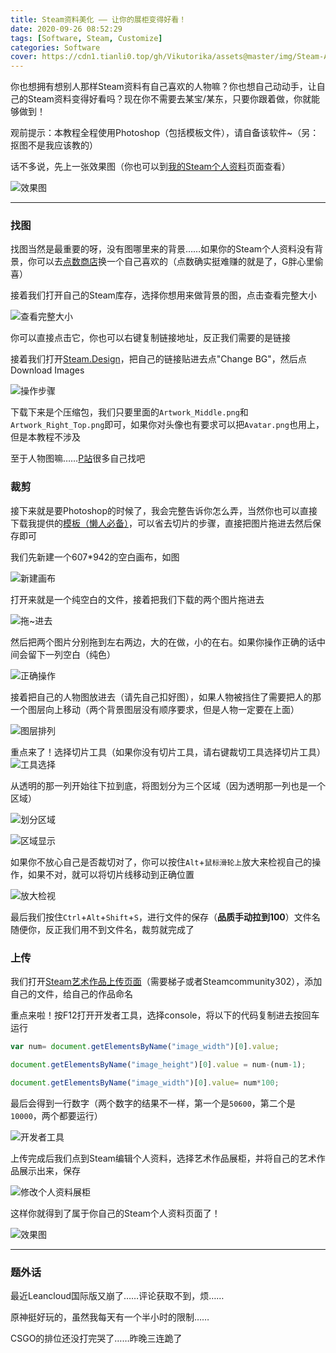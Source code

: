 ```yaml
---
title: Steam资料美化 —— 让你的展柜变得好看！
date: 2020-09-26 08:52:29
tags: [Software, Steam, Customize]
categories: Software
cover: https://cdn1.tianli0.top/gh/Vikutorika/assets@master/img/Steam-Artworks/cover.png
---
```


你也想拥有想别人那样Steam资料有自己喜欢的人物嘛？你也想自己动动手，让自己的Steam资料变得好看吗？现在你不需要去某宝/某东，只要你跟着做，你就能够做到！

观前提示：本教程全程使用Photoshop（包括模板文件），请自备该软件~（另：抠图不是我应该教的）

话不多说，先上一张效果图（你也可以到[我的Steam个人资料](https://steamcommunity.com/id/bili33/)页面查看）

![效果图](https://cdn1.tianli0.top/gh/Vikutorika/assets@master/img/Steam-Artworks/cover.png)

---

### 找图

找图当然是最重要的呀，没有图哪里来的背景……如果你的Steam个人资料没有背景，你可以去[点数商店](https://store.steampowered.com/points/shop/)换一个自己喜欢的（点数确实挺难赚的就是了，G胖心里偷喜）

接着我们打开自己的Steam库存，选择你想用来做背景的图，点击查看完整大小

![查看完整大小](https://cdn1.tianli0.top/gh/Vikutorika/assets@master/img/Steam-Artworks/showfull.png)

你可以直接点击它，你也可以右键复制链接地址，反正我们需要的是链接

接着我们打开[Steam.Design](https://steam.design/)，把自己的链接贴进去点"Change BG"，然后点Download Images

![操作步骤](https://cdn1.tianli0.top/gh/Vikutorika/assets@master/img/Steam-Artworks/SteamDesign.png)

下载下来是个压缩包，我们只要里面的`Artwork_Middle.png`和`Artwork_Right_Top.png`即可，如果你对头像也有要求可以把`Avatar.png`也用上，但是本教程不涉及

至于人物图嘛……[P站](https://www.pixiv.net/)很多自己找吧

### 裁剪

接下来就是要Photoshop的时候了，我会完整告诉你怎么弄，当然你也可以直接下载我提供的[模板（懒人必备）](https://cdn1.tianli0.top/gh/Vikutorika/assets@master/img/Steam-Artworks/Tamplate.psd)，可以省去切片的步骤，直接把图片拖进去然后保存即可

我们先新建一个607\*942的空白画布，如图

![新建画布](https://cdn1.tianli0.top/gh/Vikutorika/assets@master/img/Steam-Artworks/NewFile.png)

打开来就是一个纯空白的文件，接着把我们下载的两个图片拖进去

![拖~进去](https://cdn1.tianli0.top/gh/Vikutorika/assets@master/img/Steam-Artworks/DrugIn.png)

然后把两个图片分别拖到左右两边，大的在做，小的在右。如果你操作正确的话中间会留下一列空白（纯色）

![正确操作](https://cdn1.tianli0.top/gh/Vikutorika/assets@master/img/Steam-Artworks/CorrectlyOperated.png)

接着把自己的人物图放进去（请先自己扣好图），如果人物被挡住了需要把人的那一个图层向上移动（两个背景图层没有顺序要求，但是人物一定要在上面）

![图层排列](https://cdn1.tianli0.top/gh/Vikutorika/assets@master/img/Steam-Artworks/Upward.png)

重点来了！选择切片工具（如果你没有切片工具，请右键裁切工具选择切片工具）![工具选择](https://cdn1.tianli0.top/gh/Vikutorika/assets@master/img/Steam-Artworks/Tool.png)

从透明的那一列开始往下拉到底，将图划分为三个区域（因为透明那一列也是一个区域）

![划分区域](https://cdn1.tianli0.top/gh/Vikutorika/assets@master/img/Steam-Artworks/Cutting.png)

![区域显示](https://cdn1.tianli0.top/gh/Vikutorika/assets@master/img/Steam-Artworks/Devided.png)

如果你不放心自己是否裁切对了，你可以按住`Alt`+`鼠标滑轮上`放大来检视自己的操作，如果不对，就可以将切片线移动到正确位置

![放大检视](https://cdn1.tianli0.top/gh/Vikutorika/assets@master/img/Steam-Artworks/ShowDetail.png)

最后我们按住`Ctrl`+`Alt`+`Shift`+`S`，进行文件的保存（**品质手动拉到100**）文件名随便你，反正我们用不到文件名，裁剪就完成了

### 上传

我们打开[Steam艺术作品上传页面](https://steamcommunity.com/sharedfiles/edititem/767/3/)（需要梯子或者Steamcommunity302），添加自己的文件，给自己的作品命名

重点来啦！按F12打开开发者工具，选择console，将以下的代码复制进去按回车运行

```javascript
var num= document.getElementsByName("image_width")[0].value;

document.getElementsByName("image_height")[0].value = num-(num-1);

document.getElementsByName("image_width")[0].value= num*100;
```

最后会得到一行数字（两个数字的结果不一样，第一个是`50600`，第二个是`10000`，两个都要运行）

![开发者工具](https://cdn1.tianli0.top/gh/Vikutorika/assets@master/img/Steam-Artworks/DeveloperTool.png)

上传完成后我们点到Steam编辑个人资料，选择艺术作品展柜，并将自己的艺术作品展示出来，保存

![修改个人资料展柜](https://cdn1.tianli0.top/gh/Vikutorika/assets@master/img/Steam-Artworks/Edit.png)

这样你就得到了属于你自己的Steam个人资料页面了！

![效果图](https://cdn1.tianli0.top/gh/Vikutorika/assets@master/img/Steam-Artworks/cover.png)

---

### 题外话

最近Leancloud国际版又崩了……评论获取不到，烦……

原神挺好玩的，虽然我每天有一个半小时的限制……

CSGO的排位还没打完哭了……昨晚三连跪了